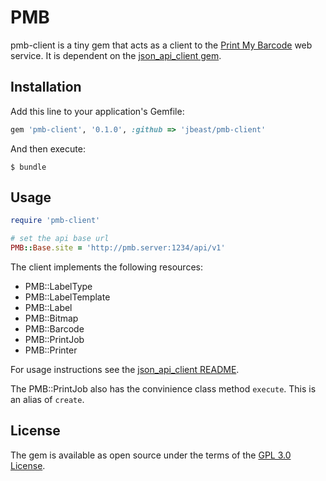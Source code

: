 # PMB

pmb-client is a tiny gem that acts as a client to the [Print My Barcode](https://github.com/sanger/print_my_barcode) web service. It is dependent on the [json_api_client gem](https://github.com/chingor13/json_api_client).

## Installation

Add this line to your application's Gemfile:

```ruby
gem 'pmb-client', '0.1.0', :github => 'jbeast/pmb-client'
```

And then execute:

    $ bundle

## Usage

```ruby
require 'pmb-client'

# set the api base url
PMB::Base.site = 'http://pmb.server:1234/api/v1'
```

The client implements the following resources:
  - PMB::LabelType
  - PMB::LabelTemplate
  - PMB::Label
  - PMB::Bitmap
  - PMB::Barcode
  - PMB::PrintJob
  - PMB::Printer

For usage instructions see the [json_api_client README](https://github.com/chingor13/json_api_client).

The PMB::PrintJob also has the convinience class method `execute`. This is an alias of `create`.

## License

The gem is available as open source under the terms of the [GPL 3.0 License](https://opensource.org/licenses/GPL-3.0).

